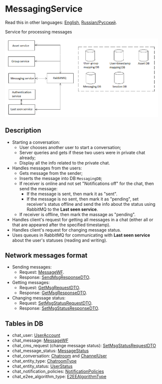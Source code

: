 # MessagingService

Read this in other languages: [English](MessagingService.md), [Russian/Русский](MessagingService.ru.md).

Service for processing messages 

![SystemOverview](../img/SystemOverview.png)

## Description  

- Starting a conversation: 
    - User chooses another user to start a conversation;
    - Server queries and gets if these two users were in private chat already; 
    - Display all the info related to the private chat.
- Handles messages from the users:
    - Gets message from the sender;
    - Inserts the message into DB `MessagingDB`;
    - If receiver is online and not set "Notifications off" for the chat, then send the message: 
        - If the message is sent, then mark it as "sent".
        - If the message is no sent, then mark it as "pending", set receiver's status offline and send the info about the status using RabbitMQ to the **Last seen service**.
    - If receiver is offline, then mark the massage as "pending".
- Handles client's request for getting all messages in a chat (either all or that are appeared after the specified timestamp).
- Handles client's request for changing message status.
- Uses queues in RabbitMQ for communicating with **Last seen service** about the user's statuses (reading and writing).

## Network messages format

- Sending messages: 
    - Request: [MessageWF](https://github.com/alexeysp11/workflow-lib/blob/main/docs/Models/Business/SocialCommunication/MessageWF.md).
    - Response: [SendMsgResponseDTO](https://github.com/alexeysp11/workflow-lib/blob/main/docs/Models/Business/SocialCommunication/DTOs/SendMsgResponseDTO.md).
- Getting messages:
    - Request: [GetMsgRequestDTO](https://github.com/alexeysp11/workflow-lib/blob/main/docs/Models/Business/SocialCommunication/DTOs/GetMsgRequestDTO.md).
    - Response: [GetMsgResponseDTO](https://github.com/alexeysp11/workflow-lib/blob/main/docs/Models/Business/SocialCommunication/DTOs/GetMsgResponseDTO.md).
- Changing message status: 
    - Request: [SetMsgStatusRequestDTO](https://github.com/alexeysp11/workflow-lib/blob/main/docs/Models/Business/SocialCommunication/DTOs/SetMsgStatusRequestDTO.md).
    - Response: [SetMsgStatusResponseDTO](https://github.com/alexeysp11/workflow-lib/blob/main/docs/Models/Business/SocialCommunication/DTOs/SetMsgStatusResponseDTO.md).

## Tables in DB

- chat_user: [UserAccount](https://github.com/alexeysp11/workflow-lib/blob/main/docs/Models/Business/InformationSystem/UserAccount.md)
- chat_message: [MessageWF](https://github.com/alexeysp11/workflow-lib/blob/main/docs/Models/Business/SocialCommunication/MessageWF.md)
- chat_cms_request (change message status): [SetMsgStatusRequestDTO](https://github.com/alexeysp11/workflow-lib/blob/main/docs/Models/Business/SocialCommunication/DTOs/SetMsgStatusRequestDTO.md)
- chat_message_status: [MessageStatus](https://github.com/alexeysp11/workflow-lib/blob/main/docs/Models/Business/SocialCommunication/MessageStatus.md)
- chat_conversation: [Chatroom](https://github.com/alexeysp11/workflow-lib/blob/main/docs/Models/Business/SocialCommunication/Chatroom.md) and [ChannelUser](https://github.com/alexeysp11/workflow-lib/blob/main/docs/Models/Business/SocialCommunication/ChannelUser.md)
- chat_entity_type: [ChatroomType](https://github.com/alexeysp11/workflow-lib/blob/main/docs/Models/Business/SocialCommunication/ChatroomType.md)
- chat_entity_status: [UserStatus](https://github.com/alexeysp11/workflow-lib/blob/main/docs/Models/Business/InformationSystem/UserStatus.md)
- chat_notification_policies: [NotificationPolicies](https://github.com/alexeysp11/workflow-lib/blob/main/docs/Models/Business/Customers/NotificationPolicies.md)
- chat_e2ee_algorithm_type: [E2EEAlgorithmType](https://github.com/alexeysp11/workflow-lib/blob/main/docs/Models/Cryptography/E2EEAlgorithmType.md)
